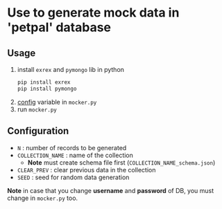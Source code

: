 # Use to generate mock data in 'petpal' database

## Usage

1. install `exrex` and `pymongo` lib in python
    ```bash
    pip install exrex
    pip install pymongo
    ```
1. [config](#config) variable in `mocker.py`
1. run `mocker.py`

## Configuration
- `N` : number of records to be generated
- `COLLECTION_NAME` : name of the collection
    - **Note** must create schema file first (`COLLECTION_NAME_schema.json`)
- `CLEAR_PREV` : clear previous data in the collection
- `SEED` : seed for random data generation

**Note** in case that you change **username** and **password** of DB, you must change in `mocker.py` too.
